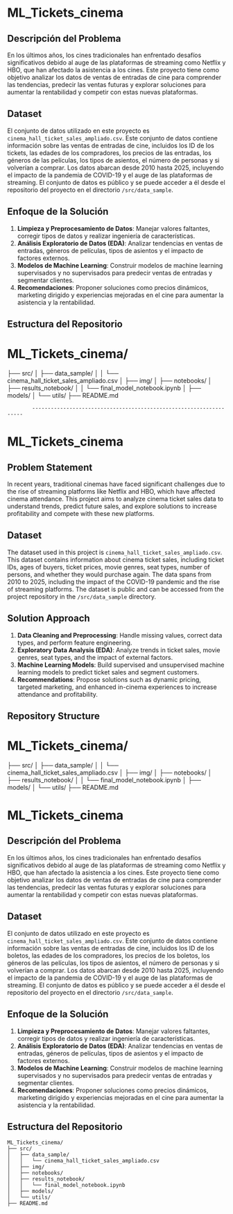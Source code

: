 # ML_Tickets_cinema

## Descripción del Problema
En los últimos años, los cines tradicionales han enfrentado desafíos significativos debido al auge de las plataformas de streaming como Netflix y HBO, que han afectado la asistencia a los cines. Este proyecto tiene como objetivo analizar los datos de ventas de entradas de cine para comprender las tendencias, predecir las ventas futuras y explorar soluciones para aumentar la rentabilidad y competir con estas nuevas plataformas.

## Dataset
El conjunto de datos utilizado en este proyecto es `cinema_hall_ticket_sales_ampliado.csv`. Este conjunto de datos contiene información sobre las ventas de entradas de cine, incluidos los ID de los tickets, las edades de los compradores, los precios de las entradas, los géneros de las películas, los tipos de asientos, el número de personas y si volverían a comprar. Los datos abarcan desde 2010 hasta 2025, incluyendo el impacto de la pandemia de COVID-19 y el auge de las plataformas de streaming. El conjunto de datos es público y se puede acceder a él desde el repositorio del proyecto en el directorio `/src/data_sample`.

## Enfoque de la Solución
1. **Limpieza y Preprocesamiento de Datos**: Manejar valores faltantes, corregir tipos de datos y realizar ingeniería de características.
2. **Análisis Exploratorio de Datos (EDA)**: Analizar tendencias en ventas de entradas, géneros de películas, tipos de asientos y el impacto de factores externos.
3. **Modelos de Machine Learning**: Construir modelos de machine learning supervisados y no supervisados para predecir ventas de entradas y segmentar clientes.
4. **Recomendaciones**: Proponer soluciones como precios dinámicos, marketing dirigido y experiencias mejoradas en el cine para aumentar la asistencia y la rentabilidad.

## Estructura del Repositorio
# ML_Tickets_cinema/
├── src/
│   ├── data_sample/
│   │   └── cinema_hall_ticket_sales_ampliado.csv
│   ├── img/
│   ├── notebooks/
│   ├── results_notebook/
│   │   └── final_model_notebook.ipynb
│   ├── models/
│   └── utils/
├── README.md

            -------------------------------------------------------------------


# ML_Tickets_cinema

## Problem Statement
In recent years, traditional cinemas have faced significant challenges due to the rise of streaming platforms like Netflix and HBO, which have affected cinema attendance. This project aims to analyze cinema ticket sales data to understand trends, predict future sales, and explore solutions to increase profitability and compete with these new platforms.

## Dataset
The dataset used in this project is `cinema_hall_ticket_sales_ampliado.csv`. This dataset contains information about cinema ticket sales, including ticket IDs, ages of buyers, ticket prices, movie genres, seat types, number of persons, and whether they would purchase again. The data spans from 2010 to 2025, including the impact of the COVID-19 pandemic and the rise of streaming platforms. The dataset is public and can be accessed from the project repository in the `/src/data_sample` directory.

## Solution Approach
1. **Data Cleaning and Preprocessing**: Handle missing values, correct data types, and perform feature engineering.
2. **Exploratory Data Analysis (EDA)**: Analyze trends in ticket sales, movie genres, seat types, and the impact of external factors.
3. **Machine Learning Models**: Build supervised and unsupervised machine learning models to predict ticket sales and segment customers.
4. **Recommendations**: Propose solutions such as dynamic pricing, targeted marketing, and enhanced in-cinema experiences to increase attendance and profitability.

## Repository Structure
# ML_Tickets_cinema/
├── src/
│   ├── data_sample/
│   │   └── cinema_hall_ticket_sales_ampliado.csv
│   ├── img/
│   ├── notebooks/
│   ├── results_notebook/
│   │   └── final_model_notebook.ipynb
│   ├── models/
│   └── utils/
├── README.md

# ML_Tickets_cinema

## Descripción del Problema
En los últimos años, los cines tradicionales han enfrentado desafíos significativos debido al auge de las plataformas de streaming como Netflix y HBO, que han afectado la asistencia a los cines. Este proyecto tiene como objetivo analizar los datos de ventas de entradas de cine para comprender las tendencias, predecir las ventas futuras y explorar soluciones para aumentar la rentabilidad y competir con estas nuevas plataformas.

## Dataset
El conjunto de datos utilizado en este proyecto es `cinema_hall_ticket_sales_ampliado.csv`. Este conjunto de datos contiene información sobre las ventas de entradas de cine, incluidos los ID de los boletos, las edades de los compradores, los precios de los boletos, los géneros de las películas, los tipos de asientos, el número de personas y si volverían a comprar. Los datos abarcan desde 2010 hasta 2025, incluyendo el impacto de la pandemia de COVID-19 y el auge de las plataformas de streaming. El conjunto de datos es público y se puede acceder a él desde el repositorio del proyecto en el directorio `/src/data_sample`.

## Enfoque de la Solución
1. **Limpieza y Preprocesamiento de Datos**: Manejar valores faltantes, corregir tipos de datos y realizar ingeniería de características.
2. **Análisis Exploratorio de Datos (EDA)**: Analizar tendencias en ventas de entradas, géneros de películas, tipos de asientos y el impacto de factores externos.
3. **Modelos de Machine Learning**: Construir modelos de machine learning supervisados y no supervisados para predecir ventas de entradas y segmentar clientes.
4. **Recomendaciones**: Proponer soluciones como precios dinámicos, marketing dirigido y experiencias mejoradas en el cine para aumentar la asistencia y la rentabilidad.

## Estructura del Repositorio
```plaintext
ML_Tickets_cinema/
├── src/
│   ├── data_sample/
│   │   └── cinema_hall_ticket_sales_ampliado.csv
│   ├── img/
│   ├── notebooks/
│   ├── results_notebook/
│   │   └── final_model_notebook.ipynb
│   ├── models/
│   └── utils/
├── README.md

